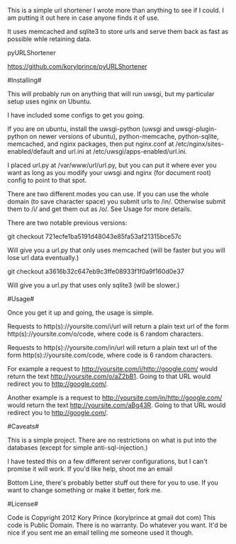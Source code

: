 This is a simple url shortener I wrote more than anything to see if I could.
I am putting it out here in case anyone finds it of use.

It uses memcached and sqlite3 to store urls and serve them back as fast as possible whle retaining data.

pyURLShortener

https://github.com/korylprince/pyURLShortener

#Installing#

This will probably run on anything that will run uwsgi, but my particular setup uses nginx on Ubuntu.

I have included some configs to get you going.

If you are on ubuntu, install the uwsgi-python (uwsgi and uwsgi-plugin-python on newer versions of ubuntu), python-memcache, python-sqlite, memcached, and nginx packages, then put nginx.conf at /etc/nginx/sites-enabled/default and url.ini at /etc/uwsgi/apps-enabled/url.ini.

I placed url.py at /var/www/url/url.py, but you can put it where ever you want as long as you modify your uwsgi and nginx (for document root) config to point to that spot.

There are two different modes you can use. If you can use the whole domain (to save character space) you submit urls to /in/.
Otherwise submit them to /i/ and get them out as /o/. See Usage for more details.

There are two notable previous versions:

git checkout 721ecfe1ba5191d48043e85fa53af21315bce57c

Will give you a url.py that only uses memcached (will be faster but you will lose url data eventually.)

git checkout a3616b32c647eb9c3ffe08933f1f0a9f160d0e37

Will give you a url.py that uses only sqlite3 (will be slower.)

#Usage#

Once you get it up and going, the usage is simple.

Requests to http(s)://yoursite.com/i/url
will return a plain text url of the form http(s)://yoursite.com/o/code, where code is 6 random characters.

Requests to http(s)://yoursite.com/in/url
will return a plain text url of the form http(s)://yoursite.com/code, where code is 6 random characters.

For example a request to http://yoursite.com/i/http://google.com/
would return the text http://yoursite.com/o/aZ2bB1.
Going to that URL would redirect you to http://google.com/.

Another example is a request to http://yoursite.com/in/http://google.com/
would return the text http://yoursite.com/aBg43R.
Going to that URL would redirect you to http://google.com/.

#Caveats#

This is a simple project. There are no restrictions on what is put into the databases (except for simple anti-sql-injection.) 

I have tested this on a few different server configurations, but I can't promise it will work. If you'd like help, shoot me an email

Bottom Line, there's probably better stuff out there for you to use. If you want to change something or make it better, fork me.

#License#

Code is Copyright 2012 Kory Prince (korylprince at gmail dot com)
This code is Public Domain. There is no warranty. Do whatever you want. It'd be nice if you sent me an email telling me someone used it though.
